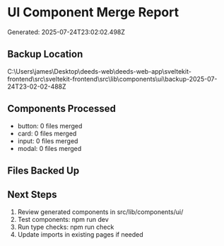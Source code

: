 # UI Component Merge Report

Generated: 2025-07-24T23:02:02.498Z

## Backup Location

C:\Users\james\Desktop\deeds-web\deeds-web-app\sveltekit-frontend\src\sveltekit-frontend\src\lib\components\ui\backup-2025-07-24T23-02-02-488Z

## Components Processed

- button: 0 files merged
- card: 0 files merged
- input: 0 files merged
- modal: 0 files merged

## Files Backed Up

## Next Steps

1. Review generated components in src/lib/components/ui/
2. Test components: npm run dev
3. Run type checks: npm run check
4. Update imports in existing pages if needed
